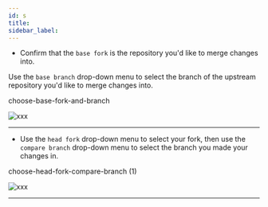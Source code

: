 ```yaml
---
id: s
title:
sidebar_label:
---
```





- Confirm that the `base fork` is the repository you'd like to merge changes into.

Use the `base branch` drop-down menu to select the branch of the upstream repository you'd like to merge changes into.


choose-base-fork-and-branch

![xxx](https://raw.githubusercontent.com/ChickenKyiv/awesome-git-article/master/img/commands/choose-base-fork-and-branch.png)

---



- Use the `head fork` drop-down menu to select your fork, then use the
`compare branch` drop-down menu to select the branch you made your changes in.


choose-head-fork-compare-branch (1)

![xxx](https://raw.githubusercontent.com/ChickenKyiv/awesome-git-article/master/img/commands/choose-head-fork-compare-branch.png)

---
